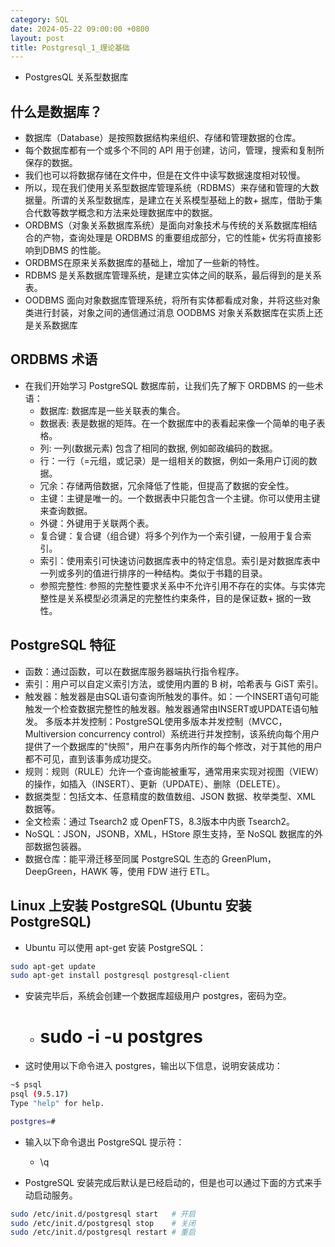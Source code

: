 ```yaml
---
category: SQL
date: 2024-05-22 09:00:00 +0800
layout: post
title: Postgresql_1_理论基础
---
```


+ PostgresQL 关系型数据库

## 什么是数据库？

+ 数据库（Database）是按照数据结构来组织、存储和管理数据的仓库。
+ 每个数据库都有一个或多个不同的 API 用于创建，访问，管理，搜索和复制所保存的数据。
+ 我们也可以将数据存储在文件中，但是在文件中读写数据速度相对较慢。
+ 所以，现在我们使用关系型数据库管理系统（RDBMS）来存储和管理的大数据量。所谓的关系型数据库，是建立在关系模型基础上的数+ 据库，借助于集合代数等数学概念和方法来处理数据库中的数据。
+ ORDBMS（对象关系数据库系统）是面向对象技术与传统的关系数据库相结合的产物，查询处理是 ORDBMS 的重要组成部分，它的性能+ 优劣将直接影响到DBMS 的性能。
+ ORDBMS在原来关系数据库的基础上，增加了一些新的特性。
+ RDBMS 是关系数据库管理系统，是建立实体之间的联系，最后得到的是关系表。
+ OODBMS 面向对象数据库管理系统，将所有实体都看成对象，并将这些对象类进行封装，对象之间的通信通过消息 OODBMS 对象关系数据库在实质上还是关系数据库

## ORDBMS 术语

+ 在我们开始学习 PostgreSQL 数据库前，让我们先了解下 ORDBMS 的一些术语：
  + 数据库: 数据库是一些关联表的集合。
  + 数据表: 表是数据的矩阵。在一个数据库中的表看起来像一个简单的电子表格。
  + 列: 一列(数据元素) 包含了相同的数据, 例如邮政编码的数据。
  + 行：一行（=元组，或记录）是一组相关的数据，例如一条用户订阅的数据。
  + 冗余：存储两倍数据，冗余降低了性能，但提高了数据的安全性。
  + 主键：主键是唯一的。一个数据表中只能包含一个主键。你可以使用主键来查询数据。
  + 外键：外键用于关联两个表。
  + 复合键：复合键（组合键）将多个列作为一个索引键，一般用于复合索引。
  + 索引：使用索引可快速访问数据库表中的特定信息。索引是对数据库表中一列或多列的值进行排序的一种结构。类似于书籍的目录。
  + 参照完整性: 参照的完整性要求关系中不允许引用不存在的实体。与实体完整性是关系模型必须满足的完整性约束条件，目的是保证数+ 据的一致性。

## PostgreSQL 特征

+ 函数：通过函数，可以在数据库服务器端执行指令程序。
+ 索引：用户可以自定义索引方法，或使用内置的 B 树，哈希表与 GiST 索引。
+ 触发器：触发器是由SQL语句查询所触发的事件。如：一个INSERT语句可能触发一个检查数据完整性的触发器。触发器通常由INSERT或UPDATE语句触发。 多版本并发控制：PostgreSQL使用多版本并发控制（MVCC，Multiversion concurrency control）系统进行并发控制，该系统向每个用户提供了一个数据库的"快照"，用户在事务内所作的每个修改，对于其他的用户都不可见，直到该事务成功提交。
+ 规则：规则（RULE）允许一个查询能被重写，通常用来实现对视图（VIEW）的操作，如插入（INSERT）、更新（UPDATE）、删除（DELETE）。
+ 数据类型：包括文本、任意精度的数值数组、JSON 数据、枚举类型、XML 数据等。
+ 全文检索：通过 Tsearch2 或 OpenFTS，8.3版本中内嵌 Tsearch2。
+ NoSQL：JSON，JSONB，XML，HStore 原生支持，至 NoSQL 数据库的外部数据包装器。
+ 数据仓库：能平滑迁移至同属 PostgreSQL 生态的 GreenPlum，DeepGreen，HAWK 等，使用 FDW 进行 ETL。

## Linux 上安装 PostgreSQL (Ubuntu 安装 PostgreSQL)

+ Ubuntu 可以使用 apt-get 安装 PostgreSQL：
```bash
sudo apt-get update
sudo apt-get install postgresql postgresql-client
```

+ 安装完毕后，系统会创建一个数据库超级用户 postgres，密码为空。
  + #  sudo -i -u postgres

+ 这时使用以下命令进入 postgres，输出以下信息，说明安装成功：
```bash
~$ psql
psql (9.5.17)
Type "help" for help.

postgres=# 
```
+ 输入以下命令退出 PostgreSQL 提示符：
  + \q

+ PostgreSQL 安装完成后默认是已经启动的，但是也可以通过下面的方式来手动启动服务。
```bash
sudo /etc/init.d/postgresql start   # 开启
sudo /etc/init.d/postgresql stop    # 关闭
sudo /etc/init.d/postgresql restart # 重启
```